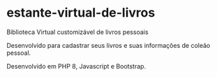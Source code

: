 # estante-virtual-de-livros
Biblioteca Virtual customizável de livros pessoais

Desenvolvido para cadastrar seus livros e suas informações de coleão pessoal.

Desenvolvido em PHP 8, Javascript e Bootstrap.

